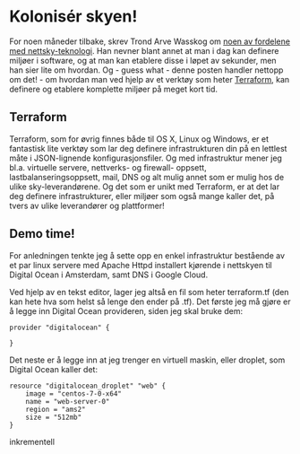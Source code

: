 # Kolonisér skyen!

For noen måneder tilbake, skrev Trond Arve Wasskog om [noen av fordelene med nettsky-teknologi](https://open.bekk.no/maskinvare-blir-mjukvare). Han nevner blant annet at man i dag kan definere miljøer i software, og at man kan etablere disse i løpet av sekunder, men han sier lite om hvordan.
Og - guess what - denne posten handler nettopp om det! - om hvordan man ved hjelp av et verktøy som heter [Terraform](https://www.terraform.io), kan definere og etablere komplette miljøer på meget kort tid.

## Terraform

Terraform, som for øvrig finnes både til OS X, Linux og Windows, er et fantastisk lite verktøy som lar deg definere infrastrukturen din på en lettlest måte i JSON-lignende konfigurasjonsfiler. Og med infrastruktur mener jeg bl.a. virtuelle servere, nettverks- og firewall- oppsett, lastbalanseringsoppsett, mail, DNS og alt mulig annet som er mulig hos de ulike sky-leverandørene. Og det som er unikt med Terraform, er at det lar deg definere infrastrukturer, eller miljøer som også mange kaller det, på tvers av ulike leverandører og plattformer!

## Demo time!

For anledningen tenkte jeg å sette opp en enkel infrastruktur bestående av et par linux servere med Apache Httpd installert kjørende i nettskyen til Digital Ocean i Amsterdam, samt DNS i Google Cloud. 

Ved hjelp av en tekst editor, lager jeg altså en fil som heter terraform.tf (den kan hete hva som helst så lenge den ender på .tf). Det første jeg må gjøre er å legge inn Digital Ocean provideren, siden jeg skal bruke dem:

    provider "digitalocean" {
        
    }

Det neste er å legge inn at jeg trenger en virtuell maskin, eller droplet, som Digital Ocean kaller det:

    resource "digitalocean_droplet" "web" {
        image = "centos-7-0-x64"
        name = "web-server-0"
        region = "ams2"
        size = "512mb"       
    }

inkrementell
